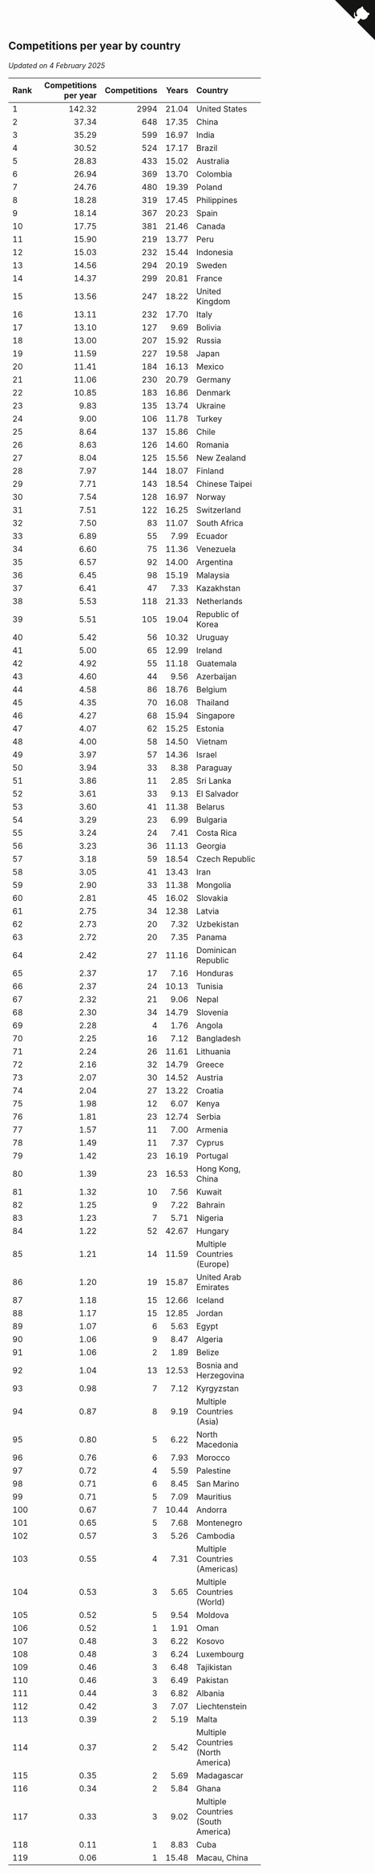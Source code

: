 ## Competitions per year by country

*Updated on  4 February 2025*

| Rank | Competitions per year | Competitions | Years | Country |
| :--- | ---: | ---: | ---: | :--- |
| 1 | 142.32 | 2994 | 21.04 | United States |
| 2 | 37.34 | 648 | 17.35 | China |
| 3 | 35.29 | 599 | 16.97 | India |
| 4 | 30.52 | 524 | 17.17 | Brazil |
| 5 | 28.83 | 433 | 15.02 | Australia |
| 6 | 26.94 | 369 | 13.70 | Colombia |
| 7 | 24.76 | 480 | 19.39 | Poland |
| 8 | 18.28 | 319 | 17.45 | Philippines |
| 9 | 18.14 | 367 | 20.23 | Spain |
| 10 | 17.75 | 381 | 21.46 | Canada |
| 11 | 15.90 | 219 | 13.77 | Peru |
| 12 | 15.03 | 232 | 15.44 | Indonesia |
| 13 | 14.56 | 294 | 20.19 | Sweden |
| 14 | 14.37 | 299 | 20.81 | France |
| 15 | 13.56 | 247 | 18.22 | United Kingdom |
| 16 | 13.11 | 232 | 17.70 | Italy |
| 17 | 13.10 | 127 | 9.69 | Bolivia |
| 18 | 13.00 | 207 | 15.92 | Russia |
| 19 | 11.59 | 227 | 19.58 | Japan |
| 20 | 11.41 | 184 | 16.13 | Mexico |
| 21 | 11.06 | 230 | 20.79 | Germany |
| 22 | 10.85 | 183 | 16.86 | Denmark |
| 23 | 9.83 | 135 | 13.74 | Ukraine |
| 24 | 9.00 | 106 | 11.78 | Turkey |
| 25 | 8.64 | 137 | 15.86 | Chile |
| 26 | 8.63 | 126 | 14.60 | Romania |
| 27 | 8.04 | 125 | 15.56 | New Zealand |
| 28 | 7.97 | 144 | 18.07 | Finland |
| 29 | 7.71 | 143 | 18.54 | Chinese Taipei |
| 30 | 7.54 | 128 | 16.97 | Norway |
| 31 | 7.51 | 122 | 16.25 | Switzerland |
| 32 | 7.50 | 83 | 11.07 | South Africa |
| 33 | 6.89 | 55 | 7.99 | Ecuador |
| 34 | 6.60 | 75 | 11.36 | Venezuela |
| 35 | 6.57 | 92 | 14.00 | Argentina |
| 36 | 6.45 | 98 | 15.19 | Malaysia |
| 37 | 6.41 | 47 | 7.33 | Kazakhstan |
| 38 | 5.53 | 118 | 21.33 | Netherlands |
| 39 | 5.51 | 105 | 19.04 | Republic of Korea |
| 40 | 5.42 | 56 | 10.32 | Uruguay |
| 41 | 5.00 | 65 | 12.99 | Ireland |
| 42 | 4.92 | 55 | 11.18 | Guatemala |
| 43 | 4.60 | 44 | 9.56 | Azerbaijan |
| 44 | 4.58 | 86 | 18.76 | Belgium |
| 45 | 4.35 | 70 | 16.08 | Thailand |
| 46 | 4.27 | 68 | 15.94 | Singapore |
| 47 | 4.07 | 62 | 15.25 | Estonia |
| 48 | 4.00 | 58 | 14.50 | Vietnam |
| 49 | 3.97 | 57 | 14.36 | Israel |
| 50 | 3.94 | 33 | 8.38 | Paraguay |
| 51 | 3.86 | 11 | 2.85 | Sri Lanka |
| 52 | 3.61 | 33 | 9.13 | El Salvador |
| 53 | 3.60 | 41 | 11.38 | Belarus |
| 54 | 3.29 | 23 | 6.99 | Bulgaria |
| 55 | 3.24 | 24 | 7.41 | Costa Rica |
| 56 | 3.23 | 36 | 11.13 | Georgia |
| 57 | 3.18 | 59 | 18.54 | Czech Republic |
| 58 | 3.05 | 41 | 13.43 | Iran |
| 59 | 2.90 | 33 | 11.38 | Mongolia |
| 60 | 2.81 | 45 | 16.02 | Slovakia |
| 61 | 2.75 | 34 | 12.38 | Latvia |
| 62 | 2.73 | 20 | 7.32 | Uzbekistan |
| 63 | 2.72 | 20 | 7.35 | Panama |
| 64 | 2.42 | 27 | 11.16 | Dominican Republic |
| 65 | 2.37 | 17 | 7.16 | Honduras |
| 66 | 2.37 | 24 | 10.13 | Tunisia |
| 67 | 2.32 | 21 | 9.06 | Nepal |
| 68 | 2.30 | 34 | 14.79 | Slovenia |
| 69 | 2.28 | 4 | 1.76 | Angola |
| 70 | 2.25 | 16 | 7.12 | Bangladesh |
| 71 | 2.24 | 26 | 11.61 | Lithuania |
| 72 | 2.16 | 32 | 14.79 | Greece |
| 73 | 2.07 | 30 | 14.52 | Austria |
| 74 | 2.04 | 27 | 13.22 | Croatia |
| 75 | 1.98 | 12 | 6.07 | Kenya |
| 76 | 1.81 | 23 | 12.74 | Serbia |
| 77 | 1.57 | 11 | 7.00 | Armenia |
| 78 | 1.49 | 11 | 7.37 | Cyprus |
| 79 | 1.42 | 23 | 16.19 | Portugal |
| 80 | 1.39 | 23 | 16.53 | Hong Kong, China |
| 81 | 1.32 | 10 | 7.56 | Kuwait |
| 82 | 1.25 | 9 | 7.22 | Bahrain |
| 83 | 1.23 | 7 | 5.71 | Nigeria |
| 84 | 1.22 | 52 | 42.67 | Hungary |
| 85 | 1.21 | 14 | 11.59 | Multiple Countries (Europe) |
| 86 | 1.20 | 19 | 15.87 | United Arab Emirates |
| 87 | 1.18 | 15 | 12.66 | Iceland |
| 88 | 1.17 | 15 | 12.85 | Jordan |
| 89 | 1.07 | 6 | 5.63 | Egypt |
| 90 | 1.06 | 9 | 8.47 | Algeria |
| 91 | 1.06 | 2 | 1.89 | Belize |
| 92 | 1.04 | 13 | 12.53 | Bosnia and Herzegovina |
| 93 | 0.98 | 7 | 7.12 | Kyrgyzstan |
| 94 | 0.87 | 8 | 9.19 | Multiple Countries (Asia) |
| 95 | 0.80 | 5 | 6.22 | North Macedonia |
| 96 | 0.76 | 6 | 7.93 | Morocco |
| 97 | 0.72 | 4 | 5.59 | Palestine |
| 98 | 0.71 | 6 | 8.45 | San Marino |
| 99 | 0.71 | 5 | 7.09 | Mauritius |
| 100 | 0.67 | 7 | 10.44 | Andorra |
| 101 | 0.65 | 5 | 7.68 | Montenegro |
| 102 | 0.57 | 3 | 5.26 | Cambodia |
| 103 | 0.55 | 4 | 7.31 | Multiple Countries (Americas) |
| 104 | 0.53 | 3 | 5.65 | Multiple Countries (World) |
| 105 | 0.52 | 5 | 9.54 | Moldova |
| 106 | 0.52 | 1 | 1.91 | Oman |
| 107 | 0.48 | 3 | 6.22 | Kosovo |
| 108 | 0.48 | 3 | 6.24 | Luxembourg |
| 109 | 0.46 | 3 | 6.48 | Tajikistan |
| 110 | 0.46 | 3 | 6.49 | Pakistan |
| 111 | 0.44 | 3 | 6.82 | Albania |
| 112 | 0.42 | 3 | 7.07 | Liechtenstein |
| 113 | 0.39 | 2 | 5.19 | Malta |
| 114 | 0.37 | 2 | 5.42 | Multiple Countries (North America) |
| 115 | 0.35 | 2 | 5.69 | Madagascar |
| 116 | 0.34 | 2 | 5.84 | Ghana |
| 117 | 0.33 | 3 | 9.02 | Multiple Countries (South America) |
| 118 | 0.11 | 1 | 8.83 | Cuba |
| 119 | 0.06 | 1 | 15.48 | Macau, China |


<a href="https://github.com/JustinTimeCuber/wca_statistics" class="github-corner" aria-label="View source on Github"><svg width="80" height="80" viewBox="0 0 250 250" style="fill:#151513; color:#fff; position: absolute; top: 0; border: 0; right: 0;" aria-hidden="true"><path d="M0,0 L115,115 L130,115 L142,142 L250,250 L250,0 Z"></path><path d="M128.3,109.0 C113.8,99.7 119.0,89.6 119.0,89.6 C122.0,82.7 120.5,78.6 120.5,78.6 C119.2,72.0 123.4,76.3 123.4,76.3 C127.3,80.9 125.5,87.3 125.5,87.3 C122.9,97.6 130.6,101.9 134.4,103.2" fill="currentColor" style="transform-origin: 130px 106px;" class="octo-arm"></path><path d="M115.0,115.0 C114.9,115.1 118.7,116.5 119.8,115.4 L133.7,101.6 C136.9,99.2 139.9,98.4 142.2,98.6 C133.8,88.0 127.5,74.4 143.8,58.0 C148.5,53.4 154.0,51.2 159.7,51.0 C160.3,49.4 163.2,43.6 171.4,40.1 C171.4,40.1 176.1,42.5 178.8,56.2 C183.1,58.6 187.2,61.8 190.9,65.4 C194.5,69.0 197.7,73.2 200.1,77.6 C213.8,80.2 216.3,84.9 216.3,84.9 C212.7,93.1 206.9,96.0 205.4,96.6 C205.1,102.4 203.0,107.8 198.3,112.5 C181.9,128.9 168.3,122.5 157.7,114.1 C157.9,116.9 156.7,120.9 152.7,124.9 L141.0,136.5 C139.8,137.7 141.6,141.9 141.8,141.8 Z" fill="currentColor" class="octo-body"></path></svg></a><style>.github-corner:hover .octo-arm{animation:octocat-wave 560ms ease-in-out}@keyframes octocat-wave{0%,100%{transform:rotate(0)}20%,60%{transform:rotate(-25deg)}40%,80%{transform:rotate(10deg)}}@media (max-width:500px){.github-corner:hover .octo-arm{animation:none}.github-corner .octo-arm{animation:octocat-wave 560ms ease-in-out}}</style>
